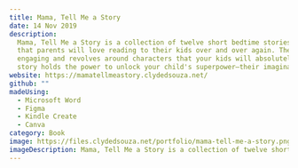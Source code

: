 ```yaml
---
title: Mama, Tell Me a Story
date: 14 Nov 2019
description:
  Mama, Tell Me a Story is a collection of twelve short bedtime stories
  that parents will love reading to their kids over and over again. The stories are
  engaging and revolves around characters that your kids will absolutely love. Each
  story holds the power to unlock your child's superpower—their imagination!
website: https://mamatellmeastory.clydedsouza.net/
github: ""
madeUsing:
  - Microsoft Word
  - Figma
  - Kindle Create
  - Canva
category: Book
image: https://files.clydedsouza.net/portfolio/mama-tell-me-a-story.png
imageDescription: Mama, Tell Me a Story is a collection of twelve short bedtime stories
---
```

